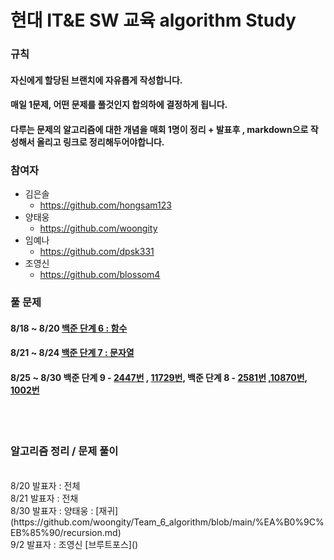 # 현대 IT&E SW 교육 algorithm Study


### 규칙

#### 자신에게 할당된 브랜치에 자유롭게 작성합니다.
#### 매일 1문제, 어떤 문제를 풀것인지 합의하에 결정하게 됩니다.
#### 다루는 문제의 알고리즘에 대한 개념을 매회 1명이 정리 + 발표후 , markdown으로 작성해서 올리고 링크로 정리해두어야합니다.

### 참여자

* 김은솔
  * https://github.com/hongsam123
* 양태웅
  * https://github.com/woongity
* 임예나
  * https://github.com/dpsk331
* 조영신
  * https://github.com/blossom4
  
### 풀 문제 

#### 8/18 ~ 8/20 [백준 단계 6 : 함수](https://www.acmicpc.net/step/5)
#### 8/21 ~ 8/24 [백준 단계 7 : 문자열](https://www.acmicpc.net/step/7)
#### 8/25 ~ 8/30 백준 단계 9 - [2447번](https://www.acmicpc.net/problem/2447) , [11729번](https://www.acmicpc.net/problem/11729), 백준 단계 8 - [2581번](https://www.acmicpc.net/problem/2581) ,[10870번](https://www.acmicpc.net/problem/10870), [1002번](https://www.acmicpc.net/problem/1002)
</br>
</br>

### 알고리즘 정리 / 문제 풀이
</br>
8/20 발표자 : 전체<br>
8/21 발표자 : 전채<br>
8/30 발표자 : 양태웅 : [재귀](https://github.com/woongity/Team_6_algorithm/blob/main/%EA%B0%9C%EB%85%90/recursion.md) </br>
9/2 발표자 : 조영신 [브루트포스]()
